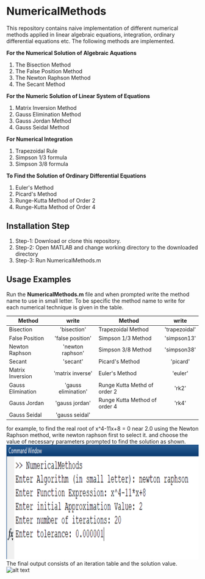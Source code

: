 # NumericalMethods
This repository contains naive implementation of different numerical methods applied in linear algebraic equations, integration, ordinary differential equations etc. The following methods are implemented.

**For the Numerical Solution of Algebraic Aquations**
1. The Bisection Method
2. The False Position Method
3. The Newton Raphson Method
4. The Secant Method

**For the Numeric Solution of Linear System of Equations**
1. Matrix Inversion Method
2. Gauss Elimination Method
3. Gauss Jordan Method
4. Gauss Seidal Method

**For Numerical Integration**
1. Trapezoidal Rule
2. Simpson 1/3 formula
3. Simpson 3/8 formula

**To Find the Solution of Ordinary Differential Equations**
1. Euler's Method
2. Picard's Method
3. Runge-Kutta Method of Order 2
4. Runge-Kutta Method of Order 4

## Installation Step
1. Step-1: Download or clone this repository.
2. Step-2: Open MATLAB and change working directory to the downloaded directory
3. Step-3: Run NumericalMethods.m

## Usage Examples
Run the **NumericalMethods.m** file and when prompted write the method name to use in small letter. To be specific the method name to write for each numerical technique is given in the table.


| Method            | write               | Method            | write               |
| -------------     |:-------------:      | -------------     |:-------------:      |
| Bisection         | 'bisection'         |Trapezoidal Method | 'trapezoidal'       |
| False Position    | 'false position'    |Simpson 1/3 Method | 'simpson13'         |
| Newton Raphson    | 'newton raphson'    |Simpson 3/8 Method | 'simpson38'         |
| Secant            | 'secant'            |Picard's Method    | 'picard'            |
| Matrix Inversion  | 'matrix inverse'    |Euler's Method     | 'euler'             |
| Gauss Elimination | 'gauss elimination' |Runge Kutta Methd of order 2 | 'rk2'     |
| Gauss Jordan      | 'gauss jordan'      |Runge Kutta Method of order 4 | 'rk4'    |
|Gauss Seidal       | 'gauss seidal'      |


for example, to find the real root of x^4-11x+8 = 0 near 2.0  using the Newton Raphson method, write newton raphson first to select it. and choose the value of necessary parameters prompted to find the solution as shown.
<img src="utility/images/newton_raphson_method.png" height = "300">
The final output consists of an iteration table and the solution value. 
![alt text]("https://github.com/gcsarker/NumericalMethods/utility/images/newton_raphson_output.png" "Solution")


